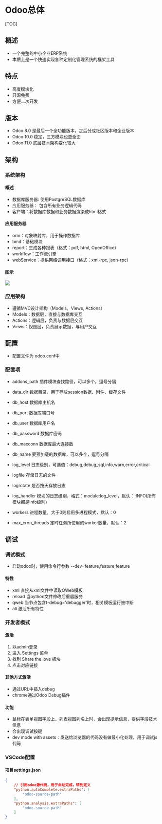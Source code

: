 

# Odoo总体

[TOC]

## 概述
* 一个完整的中小企业ERP系统
* 本质上是一个快速实现各种定制化管理系统的框架工具

## 特点
* 高度模块化
* 开源免费
* 方便二次开发


## 版本
* Odoo 8.0 是最后一个全功能版本，之后分成社区版本和企业版本
* Odoo 10.0 稳定，三方模块也更全面
* Odoo 11.0 底层技术架构变化较大



## 架构

### 系统架构
#### 概述
* 数据库服务器: 使用PostgreSQL数据库
* 应用服务器： 包含所有业务逻辑代码
* 客户端：将数据库数据和业务数据渲染成html格式

#### 应用服务器
* orm：对象映射库，用于操作数据库
* bmd：基础模块
* report：生成各种报表（格式：pdf, html, OpenOffice）
* workflow：工作流引擎
* webService：提供网络调用接口（格式：xml-rpc, json-rpc）

#### 图示
![](https://gitee.com/cc12703/figurebed/raw/master/img/20210104145638.png)


### 应用架构
* 遵循MVC设计架构（Models，Views, Actions）
* Models：数据层，直接与数据库交互
* Actions：逻辑层，负责与数据层交互
* Views：视图层，负责展示数据，与用户交互


## 配置

* 配置文件为 odoo.conf中

### 配置项
* addons_path 插件模块查找路径，可以多个，逗号分隔
* data_dir 数据目录，用于存放session数据、附件、缓存文件

* db_host 数据库主机名
* db_port 数据库端口号
* db_user 数据库用户名
* db_password 数据库密码
* db_maxconn 数据库最大连接数
* db_name 要预加载的数据库，可以多个，逗号分隔

* log_level 日志级别，可选值：debug,debug_sql,info,warn,error,critical
* logfile 存储日志的文件
* logrotate 是否按天存放日志
* log_handler 模块的日志级别，格式：module:log_level，默认：:INFO(所有模块都是info级别)

* workers 进程数量，大于0则启用多进程模式，默认：0
* max_cron_threads 定时任务所使用的worker数量，默认：2


## 调试

### 调试模式
* 启动odoo时，使用命令行参数 --dev=feature,feature,feature

#### 特性
* xml 直接从xml文件中读取QWeb模板
* reload 当python文件修改后重启服务
* qweb 当节点包含t-debug='debugger'时，相关模板运行被中断
* all 激活所有特性


### 开发者模式

#### 激活
1. 以admin登录
1. 进入 Settings 菜单
1. 找到 Share the love 板块
1. 点击对应链接

#### 其他方式激活
* 通过URL中插入debug
* chrome通过Odoo Debug插件

#### 功能
* 鼠标在表单视图字段上、列表视图列名上时，会出现提示信息，提供字段技术信息
* 会出现调试按键
* dev mode with assets：发送给浏览器的代码没有做最小化处理，用于调试js代码


### VSCode配置

#### 项目settings.json
```json
{
    // 引用odoo源代码，用于自动完成，转到定义
    "python.autoComplete.extraPaths": [
        "odoo-source-path"
    ],
    "python.analysis.extraPaths": [
        "odoo-source-path"
    ] 
}
```
